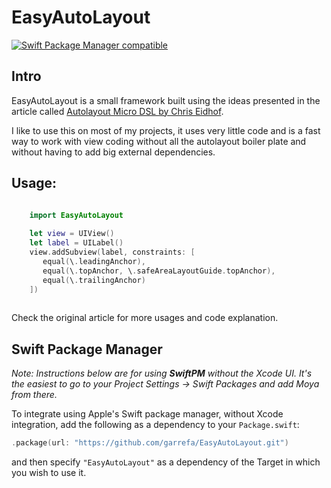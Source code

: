 
# EasyAutoLayout

[![Swift Package Manager compatible](https://img.shields.io/badge/Swift%20Package%20Manager-compatible-brightgreen.svg)](https://github.com/apple/swift-package-manager)

## Intro
EasyAutoLayout is a small framework built using the ideas presented in the article called 
[Autolayout Micro DSL by Chris Eidhof](https://chris.eidhof.nl/post/micro-autolayout-dsl/).

I like to use this on most of my projects, it uses very little code and is a fast way to work with
view coding without all the autolayout boiler plate and without having to add big external dependencies.

## Usage:

```swift

    import EasyAutoLayout
    
    let view = UIView()
    let label = UILabel()
    view.addSubview(label, constraints: [
       equal(\.leadingAnchor),
       equal(\.topAnchor, \.safeAreaLayoutGuide.topAnchor),
       equal(\.trailingAnchor)
    ])
    
```

Check the original article for more usages and code explanation.

## Swift Package Manager

_Note: Instructions below are for using **SwiftPM** without the Xcode UI. It's the easiest to go to 
your Project Settings -> Swift Packages and add Moya from there._

To integrate using Apple's Swift package manager, without Xcode integration, add the following as
a dependency to your `Package.swift`:

```swift
.package(url: "https://github.com/garrefa/EasyAutoLayout.git")
```

and then specify `"EasyAutoLayout"` as a dependency of the Target in which you wish to use it.
